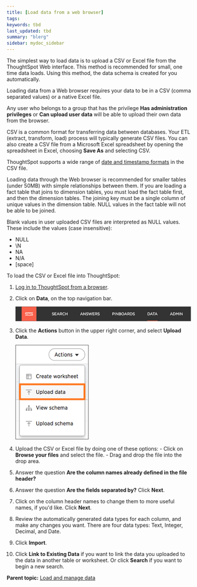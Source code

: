```yaml
---
title: [Load data from a web browser]
tags: 
keywords: tbd
last_updated: tbd
summary: "blerg"
sidebar: mydoc_sidebar
---
```

The simplest way to load data is to upload a CSV or Excel file from the ThoughtSpot Web interface. This method is recommended for small, one time data loads. Using this method, the data schema is created for you automatically.

Loading data from a Web browser requires your data to be in a CSV (comma separated values) or a native Excel file.

Any user who belongs to a group that has the privilege **Has administration privileges** or **Can upload user data** will be able to upload their own data from the browser.

CSV is a common format for transferring data between databases. Your ETL (extract, transform, load) process will typically generate CSV files. You can also create a CSV file from a Microsoft Excel spreadsheet by opening the spreadsheet in Excel, choosing **Save As** and selecting CSV.

ThoughtSpot supports a wide range of [date and timestamp formats](../reference/date_formats_for_loading.html#) in the CSV file.

Loading data through the Web browser is recommended for smaller tables (under 50MB) with simple relationships between them. If you are loading a fact table that joins to dimension tables, you must load the fact table first, and then the dimension tables. The joining key must be a single column of unique values in the dimension table. NULL values in the fact table will not be able to be joined.

Blank values in user uploaded CSV files are interpreted as NULL values. These include the values (case insensitive):

-   NULL
-   \\N
-   NA
-   N/A
-   \[space\]

To load the CSV or Excel file into ThoughtSpot:

1.   [Log in to ThoughtSpot from a browser](../setup/accessing.html#).
2.   Click on **Data**, on the top navigation bar.

     ![](../../shared/conrefs/../../images/data_icon.png "Data")

3.   Click the **Actions** button in the upper right corner, and select **Upload Data**.

     ![](../../images/new_imported_data.png "Upload data")

4.   Upload the CSV or Excel file by doing one of these options:
    -   Click on **Browse your files** and select the file.
    -   Drag and drop the file into the drop area.
5. Answer the question **Are the column names already defined in the file header?**
6.   Answer the question **Are the fields separated by?** Click **Next**.
7. Click on the column header names to change them to more useful names, if you'd like. Click **Next**.
8. Review the automatically generated data types for each column, and make any changes you want. There are four data types: Text, Integer, Decimal, and Date.
9. Click **Import**.
10.  Click **Link to Existing Data** if you want to link the data you uploaded to the data in another table or worksheet. Or click **Search** if you want to begin a new search.

**Parent topic:** [Load and manage data](../../admin/loading/loading_intro.html)
